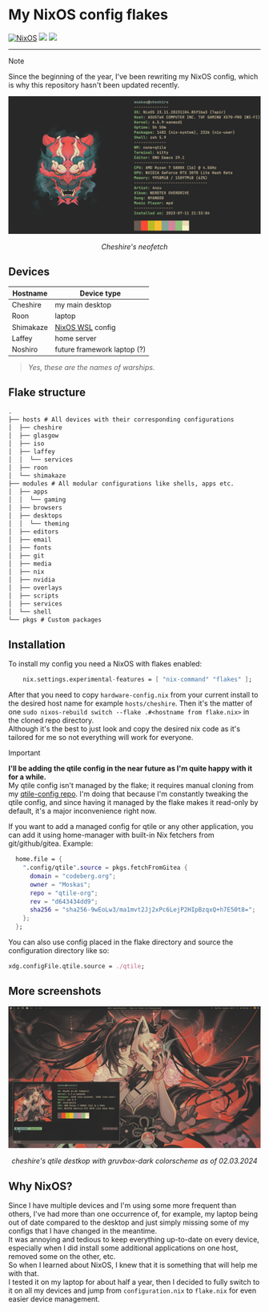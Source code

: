 # My NixOS config flakes

[![NixOS](https://img.shields.io/badge/NixOS-5277C3?style=for-the-badge&logo=nixos&logoColor=white)](https://nixos.org/)
[![](https://img.shields.io/badge/qtile-blue)](https://qtile.org/) [![](https://img.shields.io/github/last-commit/Moskas/nixos-config/master)]()

---

> [!NOTE]
> Since the beginning of the year, I've been rewriting my NixOS config, which is why this repository hasn't been updated recently. 

![Neofetch of Cheshire](./.assets/neofetch-cheshire.png)
<p align="center"> <i>Cheshire's neofetch</i></p>

## Devices

| Hostname  | Device type                                                    |
|-----------|----------------------------------------------------------------|
| Cheshire  | my main desktop                                                |
| Roon      | laptop                                                         |
| Shimakaze | [NixOS WSL](https://github.com/nix-community/NixOS-WSL) config |
| Laffey    | home server                                                    |
| Noshiro   | future framework laptop (?)                                    |

> *Yes, these are the names of warships.*

## Flake structure

``` shell
.
├── hosts # All devices with their corresponding configurations
│  ├── cheshire
│  ├── glasgow
│  ├── iso
│  ├── laffey
│  │  └── services
│  ├── roon
│  └── shimakaze
├── modules # All modular configurations like shells, apps etc.
│  ├── apps
│  │  └── gaming 
│  ├── browsers
│  ├── desktops
│  │  └── theming
│  ├── editors
│  ├── email
│  ├── fonts
│  ├── git
│  ├── media
│  ├── nix
│  ├── nvidia
│  ├── overlays
│  ├── scripts
│  ├── services
│  └── shell
└── pkgs # Custom packages
```

## Installation
To install my config you need a NixOS with flakes enabled:
```nix
    nix.settings.experimental-features = [ "nix-command" "flakes" ];
```
After that you need to copy ``hardware-config.nix`` from your current install to the desired host name for example ``hosts/cheshire``.
Then it's the matter of one ``sudo nixos-rebuild switch --flake .#<hostname from flake.nix>`` in the cloned repo directory.  
Although it's the best to just look and copy the desired nix code as it's tailored for me so not everything will work for everyone.



> [!IMPORTANT]
> **I'll be adding the qtile config in the near future as I'm quite happy with it for a while.**  
> My qtile config isn't managed by the flake; it requires manual cloning from my [qtile-config repo](https://github.com/Moskas/qtile-config).
> I'm doing that because I'm constantly tweaking the qtile config, and since having it managed by the flake makes it read-only by default, it's a major inconvenience right now.

If you want to add a managed config for qtile or any other application, you can add it using home-manager with built-in Nix fetchers from git/github/gitea.
Example:
```nix
  home.file = {
    ".config/qtile".source = pkgs.fetchFromGitea {
      domain = "codeberg.org";
      owner = "Moskas";
      repo = "qtile-org";
      rev = "d643434dd9";
      sha256 = "sha256-9wEoLw3/ma1mvt2Jj2xPc6LejP2HIpBzqxQ+h7E50t8=";
    };
  };
```
You can also use config placed in the flake directory and source the configuration directory like so:
```nix
xdg.configFile.qtile.source = ./qtile;
```

## More screenshots
![qtile setup on cheshire](./.assets/preview.png)
<p align="center"> <i>cheshire's qtile destkop with gruvbox-dark colorscheme as of 02.03.2024</i></p>

## Why NixOS?
Since I have multiple devices and I'm using some more frequent than others, I've had more than one occurrence of, for example, my laptop being out of date compared to the desktop and just simply missing some of my configs that I have changed in the meantime.  
It was annoying and tedious to keep everything up-to-date on every device, especially when I did install some additional applications on one host, removed some on the other, etc.  
So when I learned about NixOS, I knew that it is something that will help me with that.  
I tested it on my laptop for about half a year, then I decided to fully switch to it on all my devices and jump from ``configuration.nix`` to ``flake.nix`` for even easier device management.  
